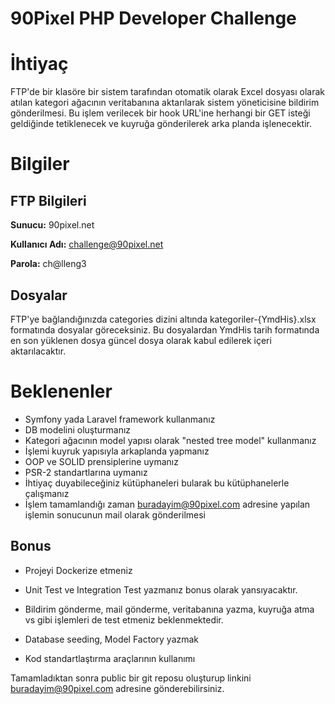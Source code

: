 90Pixel PHP Developer Challenge
===============================

İhtiyaç
=======

FTP'de bir klasöre bir sistem tarafından otomatik olarak Excel dosyası olarak atılan kategori ağacının veritabanına aktarılarak sistem yöneticisine bildirim gönderilmesi. Bu işlem verilecek bir hook URL'ine herhangi bir GET isteği geldiğinde tetiklenecek ve kuyruğa gönderilerek arka planda işlenecektir.

Bilgiler
========

FTP Bilgileri
-------------

**Sunucu:** 90pixel.net

**Kullanıcı Adı:** challenge@90pixel.net

**Parola:** ch@lleng3

Dosyalar
--------

FTP'ye bağlandığınızda categories dizini altında kategoriler-{YmdHis}.xlsx formatında dosyalar göreceksiniz. Bu dosyalardan YmdHis tarih formatında en son yüklenen dosya güncel dosya olarak kabul edilerek içeri aktarılacaktır.

Beklenenler
===========

-   Symfony yada Laravel framework kullanmanız
-   DB modelini oluşturmanız
-   Kategori ağacının model yapısı olarak  "nested tree model" kullanmanız
-   İşlemi kuyruk yapısıyla arkaplanda yapmanız
-   OOP ve SOLID prensiplerine uymanız
-   PSR-2 standartlarına uymanız
-   İhtiyaç duyabileceğiniz kütüphaneleri bularak bu kütüphanelerle çalışmanız
-   İşlem tamamlandığı zaman buradayim@90pixel.com adresine yapılan işlemin sonucunun mail olarak gönderilmesi

Bonus
-----

-   Projeyi Dockerize etmeniz
-   Unit Test ve Integration Test yazmanız bonus olarak yansıyacaktır. 

-   Bildirim gönderme, mail gönderme, veritabanına yazma, kuyruğa atma vs gibi işlemleri de test etmeniz beklenmektedir.

-   Database seeding, Model Factory yazmak
-   Kod standartlaştırma araçlarının kullanımı

Tamamladıktan sonra public bir git reposu oluşturup linkini buradayim@90pixel.com adresine gönderebilirsiniz.
